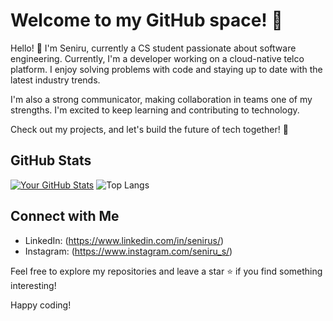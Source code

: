 # Welcome to my GitHub space! 🚀

Hello! 👋 I'm Seniru, currently a CS student passionate about software engineering. Currently, I'm a developer working on a cloud-native telco platform. I enjoy solving problems with code and staying up to date with the latest industry trends.

I'm also a strong communicator, making collaboration in teams one of my strengths. I'm excited to keep learning and contributing to technology.

Check out my projects, and let's build the future of tech together! 🚀

## GitHub Stats

[![Your GitHub Stats](https://github-readme-stats.vercel.app/api?username=senirus&show_icons=true&count_private=true)](https://github.com/senirus) 
![Top Langs](https://github-readme-stats.vercel.app/api/top-langs/?username=senirus&layout=compact)


## Connect with Me

- LinkedIn: (https://www.linkedin.com/in/senirus/)
- Instagram: (https://www.instagram.com/seniru_s/)

Feel free to explore my repositories and leave a star ⭐️ if you find something interesting!

Happy coding!
